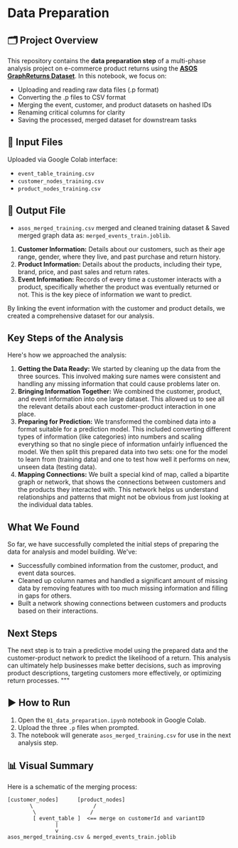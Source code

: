 # Data Preparation

## 🗂 Project Overview
This repository contains the **data preparation step** of a multi-phase analysis project on e-commerce product returns using the [**ASOS GraphReturns Dataset**](https://drive.google.com/drive/folders/1xpCMMrpNtFms7KKrCIVClTbYNZQUcSpg?usp=sharing). In this notebook, we focus on:

- Uploading and reading raw data files (.p format)
- Converting the .p files to CSV format
- Merging the event, customer, and product datasets on hashed IDs
- Renaming critical columns for clarity
- Saving the processed, merged dataset for downstream tasks

## 📁 Input Files
Uploaded via Google Colab interface:
- `event_table_training.csv`
- `customer_nodes_training.csv`
- `product_nodes_training.csv`

## 🧪 Output File
- `asos_merged_training.csv` merged and cleaned training dataset &  Saved merged graph data as: `merged_events_train.joblib`.
1.  **Customer Information:** Details about our customers, such as their age range, gender, where they live, and past purchase and return history.
2.  **Product Information:** Details about the products, including their type, brand, price, and past sales and return rates.
3.  **Event Information:** Records of every time a customer interacts with a product, specifically whether the product was eventually returned or not. This is the key piece of information we want to predict.

By linking the event information with the customer and product details, we created a comprehensive dataset for our analysis.

## Key Steps of the Analysis

Here's how we approached the analysis:

1.  **Getting the Data Ready:** We started by cleaning up the data from the three sources. This involved making sure names were consistent and handling any missing information that could cause problems later on.
2.  **Bringing Information Together:** We combined the customer, product, and event information into one large dataset. This allowed us to see all the relevant details about each customer-product interaction in one place.
3.  **Preparing for Prediction:** We transformed the combined data into a format suitable for a prediction model. This included converting different types of information (like categories) into numbers and scaling everything so that no single piece of information unfairly influenced the model. We then split this prepared data into two sets: one for the model to learn from (training data) and one to test how well it performs on new, unseen data (testing data).
4.  **Mapping Connections:** We built a special kind of map, called a bipartite graph or network, that shows the connections between customers and the products they interacted with. This network helps us understand relationships and patterns that might not be obvious from just looking at the individual data tables.

## What We Found

So far, we have successfully completed the initial steps of preparing the data for analysis and model building. We've:

*   Successfully combined information from the customer, product, and event data sources.
*   Cleaned up column names and handled a significant amount of missing data by removing features with too much missing information and filling in gaps for others.
*   Built a network showing connections between customers and products based on their interactions.

## Next Steps

The next step is to train a predictive model using the prepared data and the customer-product network to predict the likelihood of a return. This analysis can ultimately help businesses make better decisions, such as improving product descriptions, targeting customers more effectively, or optimizing return processes.
"""

## ▶️ How to Run
1. Open the `01_data_preparation.ipynb` notebook in Google Colab.
2. Upload the three `.p` files when prompted.
3. The notebook will generate `asos_merged_training.csv` for use in the next analysis step.

## 📊 Visual Summary
Here is a schematic of the merging process:

```text
[customer_nodes]      [product_nodes]
       \                   /
        \                 /
        [ event_table ]  <== merge on customerId and variantID
               |
               v
asos_merged_training.csv & merged_events_train.joblib
```
